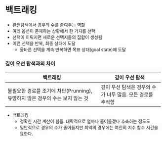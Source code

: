# 백트래킹

- 완전탐색에서 경우의 수를 줄여주는 역할
- 여러 옵션이 존재하는 상황에서 한 가지를 선택
- 선택이 이뤄지면 새로운 선택지들의 집합이 생성됨
- 이런 선택을 반복, 최종 상태에 도달
  - 올바른 선택을 계속 반복하면 목표 상태(goal state)에 도달

### 깊이 우선 탐색과의 차이

| 백트래킹                              | 깊이 우선 탐색                                             |
| ------------------------------------- | ---------------------------------------------------------- |
| 불필요한 경로를 조기에 차단(Prunning), 유망하지 않은 경우의 수는 보지 않는 것| 깊이 우선 탐색은 경우의 수가 너무 많음. 모든 경로를 추적함 |
- 백트래킹
    - 정확한 시간 계산이 힘듦. 대략적으로 얼마나 줄어들겠다 추측하는 정도도
    - 일반적으로 경우의 수가 줄어들지만 최악의 경우에는 여전히 지수 함수 시간을 요한다.

